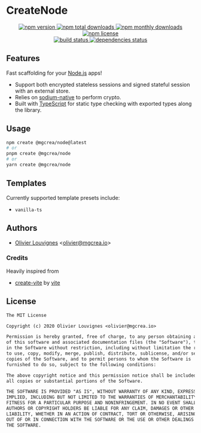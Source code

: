 # CreateNode

<!-- markdownlint-disable MD033 -->
<p align="center">
  <a href="https://www.npmjs.com/package/@mgcrea/create-node">
    <img src="https://img.shields.io/npm/v/@mgcrea/create-node.svg?style=for-the-badge" alt="npm version" />
  </a>
  <a href="https://www.npmjs.com/package/@mgcrea/create-node">
    <img src="https://img.shields.io/npm/dt/@mgcrea/create-node.svg?style=for-the-badge" alt="npm total downloads" />
  </a>
  <a href="https://www.npmjs.com/package/@mgcrea/create-node">
    <img src="https://img.shields.io/npm/dm/@mgcrea/create-node.svg?style=for-the-badge" alt="npm monthly downloads" />
  </a>
  <a href="https://www.npmjs.com/package/@mgcrea/create-node">
    <img src="https://img.shields.io/npm/l/@mgcrea/create-node.svg?style=for-the-badge" alt="npm license" />
  </a>
  <br />
  <a href="https://github.com/mgcrea/create-node/actions/workflows/main.yml">
    <img src="https://img.shields.io/github/actions/workflow/status/mgcrea/create-node/main.yml?style=for-the-badge&branch=master" alt="build status" />
  </a>
  <a href="https://depfu.com/github/mgcrea/create-node">
    <img src="https://img.shields.io/depfu/dependencies/github/mgcrea/create-node?style=for-the-badge" alt="dependencies status" />
  </a>
</p>
<!-- markdownlint-enable MD037 -->

## Features

Fast scaffolding for your [Node.js](https://github.com/mgcrea/fastify-session) apps!

- Support both encrypted stateless sessions and signed stateful session with an external store.
- Relies on [sodium-native](https://github.com/sodium-friends/sodium-native) to perform crypto.
- Built with [TypeScript](https://www.typescriptlang.org/) for static type checking with exported types along the
  library.

## Usage

```sh
npm create @mgcrea/node@latest
# or
pnpm create @mgcrea/node
# or
yarn create @mgcrea/node
```

## Templates

Currently supported template presets include:

- `vanilla-ts`

## Authors

- [Olivier Louvignes](https://github.com/mgcrea) <<olivier@mgcrea.io>>

### Credits

Heavily inspired from

- [create-vite](https://github.com/vitejs/vite/tree/main/packages/create-vite) by
  [vite](https://github.com/orgs/vitejs/people)

## License

```txt
The MIT License

Copyright (c) 2020 Olivier Louvignes <olivier@mgcrea.io>

Permission is hereby granted, free of charge, to any person obtaining a copy
of this software and associated documentation files (the "Software"), to deal
in the Software without restriction, including without limitation the rights
to use, copy, modify, merge, publish, distribute, sublicense, and/or sell
copies of the Software, and to permit persons to whom the Software is
furnished to do so, subject to the following conditions:

The above copyright notice and this permission notice shall be included in
all copies or substantial portions of the Software.

THE SOFTWARE IS PROVIDED "AS IS", WITHOUT WARRANTY OF ANY KIND, EXPRESS OR
IMPLIED, INCLUDING BUT NOT LIMITED TO THE WARRANTIES OF MERCHANTABILITY,
FITNESS FOR A PARTICULAR PURPOSE AND NONINFRINGEMENT. IN NO EVENT SHALL THE
AUTHORS OR COPYRIGHT HOLDERS BE LIABLE FOR ANY CLAIM, DAMAGES OR OTHER
LIABILITY, WHETHER IN AN ACTION OF CONTRACT, TORT OR OTHERWISE, ARISING FROM,
OUT OF OR IN CONNECTION WITH THE SOFTWARE OR THE USE OR OTHER DEALINGS IN
THE SOFTWARE.
```
